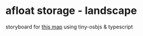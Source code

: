# afloat storage - landscape

storyboard for [this map](https://osu.ppy.sh/beatmapsets/1790182#osu/3668276) using tiny-osbjs & typescript
